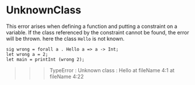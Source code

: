 # UnknownClass
This error arises when defining a function and putting a constraint on a variable.
If the class referenced by the constraint cannot be found, the error will be thrown.
here the class `Hello` is not known.
```
sig wrong = forall a . Hello a => a -> Int;
let wrong a = 2;
let main = printInt (wrong 2);
```
>>>TypeError : Unknown class : Hello at fileName 4:1 at fileName 4:22
